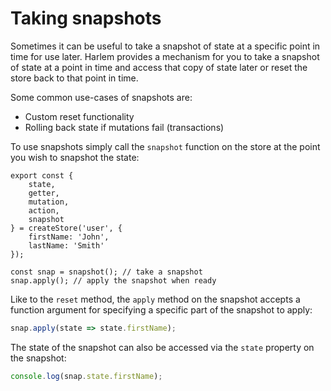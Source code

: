 # Taking snapshots

Sometimes it can be useful to take a snapshot of state at a specific point in time for use later. Harlem provides a mechanism for you to take a snapshot of state at a point in time and access that copy of state later or reset the store back to that point in time.

Some common use-cases of snapshots are:
- Custom reset functionality
- Rolling back state if mutations fail (transactions)

To use snapshots simply call the `snapshot` function on the store at the point you wish to snapshot the state:

```typescript{6}
export const {
    state,
    getter,
    mutation,
    action,
    snapshot
} = createStore('user', {
    firstName: 'John',
    lastName: 'Smith'
});

const snap = snapshot(); // take a snapshot
snap.apply(); // apply the snapshot when ready
```

Like to the `reset` method, the `apply` method on the snapshot accepts a function argument for specifying a specific part of the snapshot to apply:

```typescript
snap.apply(state => state.firstName);
```

The state of the snapshot can also be accessed via the `state` property on the snapshot:
```typescript
console.log(snap.state.firstName);
```
